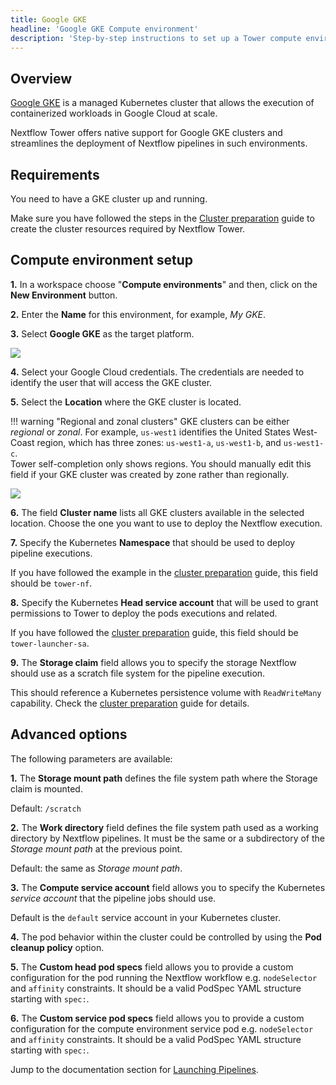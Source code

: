 ```yaml
---
title: Google GKE
headline: 'Google GKE Compute environment'
description: 'Step-by-step instructions to set up a Tower compute environment for Google GKE cluster'
---
```

## Overview

[Google GKE](https://cloud.google.com/kubernetes-engine) is a managed Kubernetes cluster that allows the execution of containerized workloads in Google Cloud at scale.

Nextflow Tower offers native support for Google GKE clusters and streamlines the deployment of Nextflow pipelines in such environments.


## Requirements

You need to have a GKE cluster up and running. 

Make sure you have followed the steps in the [Cluster preparation](https://github.com/seqeralabs/nf-tower-k8s) guide to create the cluster resources required by Nextflow Tower.


## Compute environment setup

**1.** In a workspace choose "**Compute environments**" and then, click on the **New Environment** button.

**2.** Enter the **Name** for this environment, for example, *My GKE*.

**3.** Select **Google GKE** as the target platform.

![](_images/gke_new_env.png)

**4.** Select your Google Cloud credentials. The credentials are needed to identify the user that will access the GKE cluster.

**5.** Select the **Location** where the GKE cluster is located.

!!! warning "Regional and zonal clusters" 
    GKE clusters can be either *regional* or *zonal*. For example, `us-west1` identifies the United States West-Coast region, which has three zones: `us-west1-a`, `us-west1-b`, and `us-west1-c`.
    <br>
    Tower self-completion only shows regions. You should manually edit this field if your GKE cluster was created by zone rather than regionally.
    <br>

![](_images/gke_regions.png)

**6.** The field **Cluster name** lists all GKE clusters available in the selected location. Choose the one you want to use to deploy the Nextflow execution.

**7.** Specify the Kubernetes **Namespace** that should be used to deploy pipeline executions.

If you have followed the example in the [cluster preparation](https://github.com/seqeralabs/nf-tower-k8s/blob/master/cluster-preparation.md#2-service-account--role-creation) guide, this field should be `tower-nf`.

**8.** Specify the Kubernetes **Head service account** that will be used to grant permissions to Tower to deploy the pods executions and related.

If you have followed the [cluster preparation](https://github.com/seqeralabs/nf-tower-k8s/blob/master/cluster-preparation.md#2-service-account--role-creation) guide, this field should be `tower-launcher-sa`.

**9.** The **Storage claim** field allows you to specify the storage Nextflow should use as a scratch file system for the pipeline execution.

This should reference a Kubernetes persistence volume with `ReadWriteMany` capability. Check the [cluster preparation](https://github.com/seqeralabs/nf-tower-k8s/blob/master/cluster-preparation.md#3-storage-configuration) guide for details.

## Advanced options

The following parameters are available:

**1.** The **Storage mount path** defines the file system path where the Storage claim is mounted. 

Default: `/scratch`

**2.** The **Work directory** field defines the file system path used as a working directory by Nextflow pipelines. It must be the same or a subdirectory of the *Storage mount path* at the previous point. 

Default: the same as *Storage mount path*.

**3.** The  **Compute service account** field allows you to specify the Kubernetes *service account* that the pipeline jobs should use. 

Default is the `default` service account in your Kubernetes cluster.

**4.** The pod behavior within the cluster could be controlled by using the **Pod cleanup policy** option.

**5.** The **Custom head pod specs** field allows you to provide a custom configuration for the pod running the Nextflow workflow e.g. `nodeSelector` and `affinity` constraints. It should be a valid PodSpec YAML structure starting with `spec:`.

**6.** The **Custom service pod specs** field allows you to provide a custom configuration for the compute environment service pod e.g. `nodeSelector` and `affinity` constraints. It should be a valid PodSpec YAML structure starting with `spec:`.


Jump to the documentation section for [Launching Pipelines](../../launch/launchpad/).
